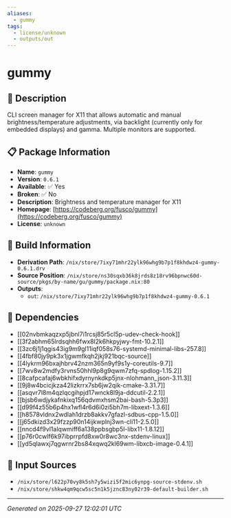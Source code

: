 ```yaml
---
aliases:
  - gummy
tags:
  - license/unknown
  - outputs/out
---
```


# gummy

## 📝 Description

CLI screen manager for X11 that allows automatic and manual brightness/temperature adjustments,
via backlight (currently only for embedded displays) and gamma. Multiple monitors are supported.


## 📋 Package Information

- **Name**: `gummy`
- **Version**: `0.6.1`
- **Available**: ✅ Yes
- **Broken**: ✅ No
- **Description**: Brightness and temperature manager for X11
- **Homepage**: [https://codeberg.org/fusco/gummy](https://codeberg.org/fusco/gummy)
- **License**: `unknown`

## 🔧 Build Information

- **Derivation Path**: `/nix/store/7ixy71mhr22ylk96whg9b7p1f8khdwz4-gummy-0.6.1.drv`
- **Source Position**: `/nix/store/ns30sqxb36k8jrds8z18rv96bpnwc60d-source/pkgs/by-name/gu/gummy/package.nix:80`
- **Outputs**:
  - `out`:  `/nix/store/7ixy71mhr22ylk96whg9b7p1f8khdwz4-gummy-0.6.1`

## 🔗 Dependencies

- [[02nvbmkaqzxp5jbnl7i1rcsj85r5cl5p-udev-check-hook]]
- [[3f2abhm65lrdsqhh6fwx8l2k6hkpyjwy-fmt-10.2.1]]
- [[3zc6j1j1qgis43ig9m9gl11iqf058s76-systemd-minimal-libs-257.8]]
- [[4fbf80jy9pk3x1jgwmfkqh2jkj921bqc-source]]
- [[4lykrm96bxajhbrv42nzm365n9yf9s1y-coreutils-9.7]]
- [[7wv8w2mdfy3rvns50hhl9p8g9qwm7zfq-spdlog-1.15.2]]
- [[8cafpcafaj6wbkhifxdyrnynkdkp5jnx-nlohmann_json-3.11.3]]
- [[9j8w4bcicjkza42lizkrrx7sb6jw2qik-cmake-3.31.7]]
- [[asqvr7l8m4qzlqcgihpjd17wnck8l9ja-ddcutil-2.2.1]]
- [[bjsb6wdjykafnkixq156qdvmxhsm2bai-bash-5.3p3]]
- [[d99f4z55b6p4hx1wfl4r6d6i0zi5bh7m-libxext-1.3.6]]
- [[h8578vldnx2wdlah1drzb8akkv7gfazl-sdbus-cpp-1.5.0]]
- [[j65dkizd3x29fzzp90n14ijkwplnj3wn-cli11-2.5.0]]
- [[nncd4f9vl1alqwmiff6a138ppbsgbp5l-libx11-1.8.12]]
- [[p76r0cwlf6k97ibprrpfd8xw0r8wc3nx-stdenv-linux]]
- [[yd5qlawxj7qgwrnr2bs84xqwq2kl69wm-libxcb-image-0.4.1]]

## 📁 Input Sources

- `/nix/store/l622p70vy8k5sh7y5wizi5f2mic6ynpg-source-stdenv.sh`
- `/nix/store/shkw4qm9qcw5sc5n1k5jznc83ny02r39-default-builder.sh`

---
*Generated on 2025-09-27 12:02:01 UTC*
